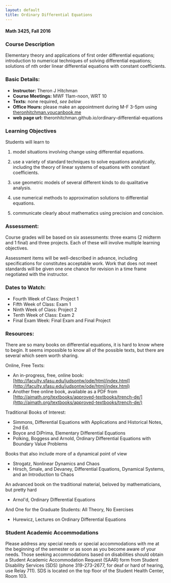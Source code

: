 ```yaml
---
layout: default
title: Ordinary Differential Equations
---
```


#### Math 3425, Fall 2016


### Course Description

Elementary theory and applications of first order differential equations; introduction to numerical techniques of solving differential equations; solutions of nth order linear differential equations with constant coefficients.

### Basic Details:

- **Instructor:** Theron J Hitchman
- **Course Meetings:** MWF 11am-noon, WRT 10
- **Texts:** none required, _see below_
- **Office Hours:** please make an appointment during M-F 3-5pm using
[theronhitchman.youcanbook.me](http://theronhitchman.youcanbook.me)
- **web page url:** theronhitchman.github.io/ordinary-differential-equations

### Learning Objectives

Students will learn to

1. model situations involving change using differential equations.

2. use a variety of standard techniques to solve equations analytically, including the theory of linear systems of equations with constant coefficients.

3. use geometric models of several different kinds to do qualitative analysis.

4. use numerical methods to approximation solutions to differential equations.

5. communicate clearly about mathematics using precision and concision.


### Assessment:

Course grades will be based on six assessments: three exams (2 midterm and 1 final)
and three projects. Each of these will involve multiple learning objectives.

Assessment items will be well-described in advance, including specifications for
constitutes acceptable work. Work that does not meet standards will be given one
one chance for revision in a time frame negotiated with the instructor.

### Dates to Watch:

* Fourth Week of Class: Project 1
* Fifth Week of Class: Exam 1
* Ninth Week of Class: Project 2
* Tenth Week of Class: Exam 2
* Final Exam Week: Final Exam and Final Project

### Resources:

There are so many books on differential equations, it is hard to know where to begin.
It seems impossible to know all of the possible texts, but there are several which
seem worth sharing.

Online, Free Texts:

  * An in-progress, free, online book: [http://faculty.sfasu.edu/judsontw/ode/html/index.html](http://faculty.sfasu.edu/judsontw/ode/html/index.html)
  * Another free online book, available as a PDF from [http://aimath.org/textbooks/approved-textbooks/trench-de/](http://aimath.org/textbooks/approved-textbooks/trench-de/)

Traditional Books of Interest:

  * Simmons, Differential Equations with Applications and Historical Notes, 2nd Ed.
  * Boyce and DiPrima, Elementary Differential Equations
  * Polking, Boggess and Arnold, Ordinary Differential Equations with Boundary Value Problems

Books that also include more of a dynamical point of view

  * Strogatz, Nonlinear Dynamics and Chaos
  * Hirsch, Smale, and Devaney, Differential Equations, Dynamical Systems, and an
  Introduction to Chaos

An advanced book on the traditional material, beloved by mathematicians, but pretty hard

  * Arnol'd, Ordinary Differential Equations

And One for the Graduate Students: All Theory, No Exercises

  * Hurewicz, Lectures on Ordinary Differential Equations  

### Student Academic Accommodations

Please address any special needs or special accommodations with me at the beginning of the semester or as soon as you become aware of your needs. Those seeking accommodations based on disabilities should obtain a Student Academic Accommodation Request (SAAR) form from Student Disability Services (SDS) (phone 319-273-2677, for deaf or hard of hearing, use Relay 711). SDS is located on the top floor of the Student Health Center, Room 103.
